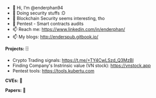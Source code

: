 - 👋 Hi, I’m @enderphan94
- 👀 Doing security stuffs :D 
- 🌱 Blockchain Security seems interesting, tho
- 💞️ Pentest - Smart contracts audits
- 📫 Reach me: https://www.linkedin.com/in/enderphan/
- 📫 My blogs: http://enderspub.gitbook.io/

**Projects:** :file_cabinet:

- Crypto Trading signals: https://t.me/+TY4CwLSzd_Q3MzBl
- Finding Company's Instrinsic value (VN stock): https://vnstock.app
- Pentest tools: https://tools.kubertu.com

**CVEs:** :file_folder:



**Papers:** :page_facing_up:
